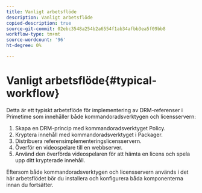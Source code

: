 ```yaml
---
title: Vanligt arbetsflöde
description: Vanligt arbetsflöde
copied-description: true
source-git-commit: 02ebc3548a254b2a6554f1ab34afbb3ea5f09bb8
workflow-type: tm+mt
source-wordcount: '96'
ht-degree: 0%

---
```


# Vanligt arbetsflöde{#typical-workflow}

Detta är ett typiskt arbetsflöde för implementering av DRM-referenser i Primetime som innehåller både kommandoradsverktygen och licensservern:

1. Skapa en DRM-princip med kommandoradsverktyget Policy.
1. Kryptera innehåll med kommandoradsverktyget i Packager.
1. Distribuera referensimplementeringslicensservern.
1. Överför en videospelare till en webbserver.
1. Använd den överförda videospelaren för att hämta en licens och spela upp ditt krypterade innehåll.

Eftersom både kommandoradsverktygen och licensservern används i det här arbetsflödet bör du installera och konfigurera båda komponenterna innan du fortsätter.
